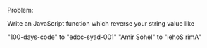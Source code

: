 Problem:

Write an JavaScript function which reverse your string value like

"100-days-code" to "edoc-syad-001"
"Amir Sohel" to "lehoS rimA"
